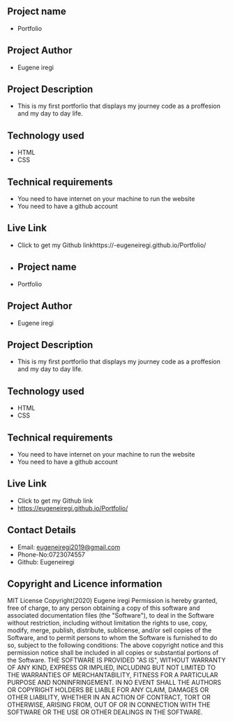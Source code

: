 ## Project name
- Portfolio
 ## Project Author
- Eugene iregi
 ## Project Description
 - This is my first portforlio that displays my journey code as a proffesion and my day to day life.
 ## Technology used
 - HTML
 - CSS
 ## Technical requirements
 * You need to have internet on your machine to run the website
 * You need to have a github account
 ## Live Link
  - Click to get my Github linkhttps://-eugeneiregi.github.io/Portfolio/

  -  ## Project name
- Portfolio
 ## Project Author
- Eugene iregi
 ## Project Description
 - This is my first portforlio that displays my journey code as a proffesion and my day to day life.
 ## Technology used
 - HTML
 - CSS
 ## Technical requirements
 * You need to have internet on your machine to run the website
 * You need to have a github account
 ## Live Link
  - Click to get my Github link
  -  https://eugeneiregi.github.io/Portfolio/
 ## Contact Details
  - Email: eugeneiregi2019@gmail.com
  - Phone-No:0723074557
  - Github: Eugeneiregi
 ## Copyright and Licence information 
 MIT License
Copyright(2020) Eugene iregi
Permission is hereby granted, free of charge, to any person obtaining a copy
of this software and associated documentation files (the "Software"), to deal
in the Software without restriction, including without limitation the rights
to use, copy, modify, merge, publish, distribute, sublicense, and/or sell
copies of the Software, and to permit persons to whom the Software is
furnished to do so, subject to the following conditions:
The above copyright notice and this permission notice shall be included in all
copies or substantial portions of the Software.
THE SOFTWARE IS PROVIDED "AS IS", WITHOUT WARRANTY OF ANY KIND, EXPRESS OR
IMPLIED, INCLUDING BUT NOT LIMITED TO THE WARRANTIES OF MERCHANTABILITY,
FITNESS FOR A PARTICULAR PURPOSE AND NONINFRINGEMENT. IN NO EVENT SHALL THE
AUTHORS OR COPYRIGHT HOLDERS BE LIABLE FOR ANY CLAIM, DAMAGES OR OTHER
LIABILITY, WHETHER IN AN ACTION OF CONTRACT, TORT OR OTHERWISE, ARISING FROM,
OUT OF OR IN CONNECTION WITH THE SOFTWARE OR THE USE OR OTHER DEALINGS IN THE
SOFTWARE.

